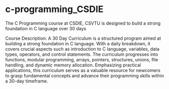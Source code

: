 # c-programming_CSDIE
The C Programming course at CSDIE, CSVTU is designed to build a strong foundation in C language over 30 days


Course Description: A 30 Day Curriculum is a structured program aimed at building a strong 
foundation in C language. With a daily breakdown, it covers crucial aspects such as introduction 
to C language, variables, data types, operators, and control statements. The curriculum progresses 
into functions, modular programming, arrays, pointers, structures, unions, file handling, and 
dynamic memory allocation. Emphasizing practical applications, this curriculum serves as a 
valuable resource for newcomers to grasp fundamental concepts and advance their programming 
skills within a 30-day timeframe.



